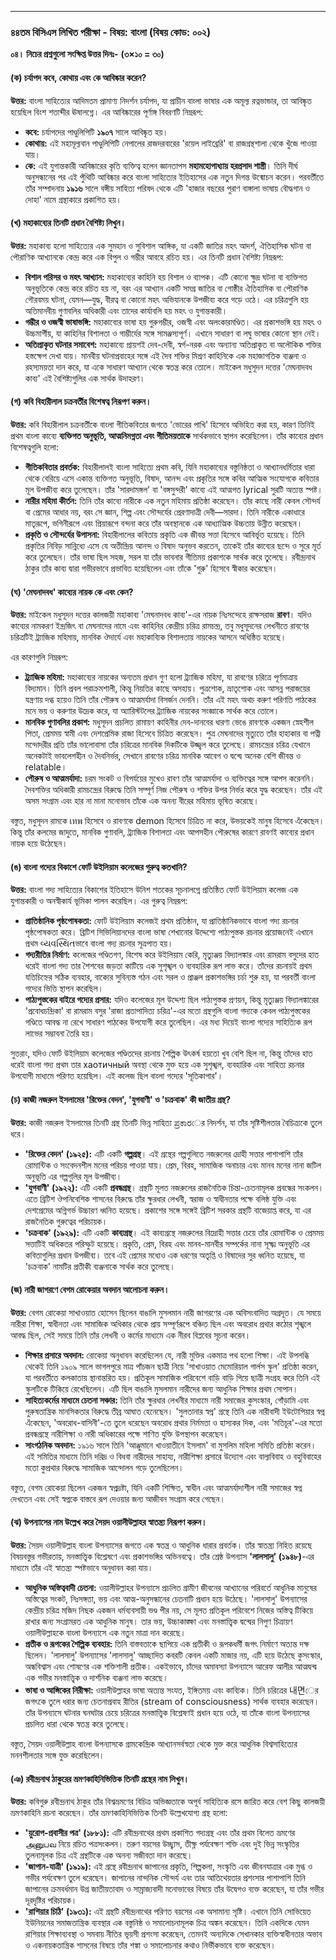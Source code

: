 
***

### **৪৪তম বিসিএস লিখিত পরীক্ষা - বিষয়: বাংলা (বিষয় কোড: ০০২)**

**০৪। নিচের প্রশ্নগুলো সংক্ষিপ্ত উত্তর দিনঃ-** **(৩×১০ = ৩০)**

#### **(ক) চর্যাপদ কবে, কোথায় এবং কে আবিষ্কার করেন?**

**উত্তর:**
বাংলা সাহিত্যের আদিমতম প্রামাণ্য নিদর্শন চর্যাপদ, যা প্রাচীন বাংলা ভাষার এক অমূল্য রত্নভান্ডার, তা আবিষ্কৃত হয়েছিল বিংশ শতাব্দীর ঊষালগ্নে। এর আবিষ্কারের পূর্ণাঙ্গ বিবরণটি নিম্নরূপ:

*   **কবে:** চর্যাপদের পাণ্ডুলিপিটি **১৯০৭** সালে আবিষ্কৃত হয়।
*   **কোথায়:** এই মহামূল্যবান পাণ্ডুলিপিটি নেপালের রাজদরবারের 'রয়েল লাইব্রেরি' বা রাজগ্রন্থশালা থেকে খুঁজে পাওয়া যায়।
*   **কে:** এই যুগান্তকারী আবিষ্কারের কৃতি ব্যক্তিত্ব হলেন জ্ঞানতাপস **মহামহোপাধ্যায় হরপ্রসাদ শাস্ত্রী**। তিনি দীর্ঘ অনুসন্ধানের পর এই পুঁথিটি আবিষ্কার করে বাংলা সাহিত্যের ইতিহাসের এক নতুন দিগন্ত উন্মোচন করেন। পরবর্তীতে তাঁর সম্পাদনায় **১৯১৬** সালে বঙ্গীয় সাহিত্য পরিষদ থেকে এটি 'হাজার বছরের পুরাণ বাঙ্গালা ভাষায় বৌদ্ধগান ও দোহা' নামে গ্রন্থাকারে প্রকাশিত হয়।

#### **(খ) মহাকাব্যের তিনটি প্রধান বৈশিষ্ট্য লিখুন।**

**উত্তর:**
মহাকাব্য হলো সাহিত্যের এক সুমহান ও সুবিশাল আঙ্গিক, যা একটি জাতির মহৎ আদর্শ, ঐতিহাসিক ঘটনা বা পৌরাণিক আখ্যানকে কেন্দ্র করে এক বিপুল ও গম্ভীর আবহে রচিত হয়। এর তিনটি প্রধান বৈশিষ্ট্য নিম্নরূপ:

*   **বিশাল পরিসর ও মহৎ আখ্যান:** মহাকাব্যের কাহিনি হয় বিশাল ও ব্যাপক। এটি কোনো ক্ষুদ্র ঘটনা বা ব্যক্তিগত অনুভূতিকে কেন্দ্র করে রচিত হয় না, বরং এর আখ্যান একটি সমগ্র জাতির বা গোষ্ঠীর ঐতিহাসিক বা পৌরাণিক গৌরবময় ঘটনা, যেমন—যুদ্ধ, বীরত্ব বা কোনো মহৎ অভিযানকে উপজীব্য করে গড়ে ওঠে। এর চরিত্রগুলি হয় অতিমানবীয় গুণাবলির অধিকারী এবং তাদের কার্যাবলি হয় মহৎ ও যুগান্তকারী।
*   **গম্ভীর ও ওজস্বী ভাষাভঙ্গি:** মহাকাব্যের ভাষা হয় গুরুগম্ভীর, ওজস্বী এবং অলংকারমণ্ডিত। এর প্রকাশভঙ্গি হয় মহৎ ও উচ্চমার্গীয়, যা কাহিনির বিশালতা ও গাম্ভীর্যের সঙ্গে সামঞ্জস্যপূর্ণ। এখানে সাধারণ বা লঘু ভাষার কোনো স্থান নেই।
*   **অতিপ্রাকৃত ঘটনার সমাবেশ:** মহাকাব্যে প্রায়শই দেব-দেবী, স্বর্গ-নরক এবং অন্যান্য অতিপ্রাকৃত বা অলৌকিক শক্তির হস্তক্ষেপ দেখা যায়। মানবীয় ঘটনাপ্রবাহের সঙ্গে এই দৈব শক্তির মিশ্রণ কাহিনিকে এক মহাজাগতিক ব্যঞ্জনা ও রহস্যময়তা দান করে, যা একে সাধারণ আখ্যান থেকে স্বতন্ত্র করে তোলে। মাইকেল মধুসূদন দত্তের 'মেঘনাদবধ কাব্য' এই বৈশিষ্ট্যগুলির এক সার্থক উদাহরণ।

#### **(গ) কবি বিহারীলাল চক্রবর্তীর বিশেষত্ব নিরূপণ করুন।**

**উত্তর:**
কবি বিহারীলাল চক্রবর্তীকে বাংলা গীতিকবিতার জগতে 'ভোরের পাখি' হিসেবে অভিহিত করা হয়, কারণ তিনিই প্রথম বাংলা কাব্যে **ব্যক্তিগত অনুভূতি, আত্মনিমগ্নতা এবং গীতিময়তাকে** সার্থকভাবে স্থাপন করেছিলেন। তাঁর কাব্যের প্রধান বিশেষত্বগুলি হলো:

*   **গীতিকবিতার প্রবর্তক:** বিহারীলালই বাংলা সাহিত্যে প্রথম কবি, যিনি মহাকাব্যের বস্তুনিষ্ঠতা ও আখ্যানধর্মিতার ধারা থেকে বেরিয়ে এসে একান্ত ব্যক্তিগত অনুভূতি, বিষাদ, আনন্দ এবং প্রকৃতির সঙ্গে কবির আত্মিক সংযোগকে কবিতার মূল উপজীব্য করে তুলেছেন। তাঁর 'সারদামঙ্গল' বা 'বঙ্গসুন্দরী' কাব্যে এই আত্মগত lyrical সুরটি অত্যন্ত স্পষ্ট।
*   **নারীর মহিমা কীর্তন:** তিনি তাঁর কাব্যে নারীকে এক নতুন মহিমায় প্রতিষ্ঠা করেছেন। তাঁর কাছে নারী কেবল সৌন্দর্য বা প্রেমের আধার নয়, বরং সে জ্ঞান, শিল্প এবং সৌন্দর্যের প্রেরণাদাত্রী দেবী—সারদা। তিনি নারীকে একাধারে মাতৃরূপে, ভগিনীরূপে এবং প্রিয়ারূপে বন্দনা করে তাঁর অবস্থানকে এক আধ্যাত্মিক উচ্চতায় উন্নীত করেছেন।
*   **প্রকৃতি ও সৌন্দর্যের উপাসনা:** বিহারীলালের কবিতায় প্রকৃতি এক জীবন্ত সত্তা হিসেবে আবির্ভূত হয়েছে। তিনি প্রকৃতির নিবিড় সান্নিধ্যে এসে যে অতীন্দ্রিয় আনন্দ ও বিষাদ অনুভব করতেন, তাকেই তাঁর কাব্যের ছন্দে ও সুরে মূর্ত করে তুলেছেন। তাঁর ভাষা ছিল সহজ, সরল যা তাঁর ভাবনার গীতিময় প্রকাশকে সার্থক করে তুলেছে। রবীন্দ্রনাথ ঠাকুর তাঁর কাব্য দ্বারা গভীরভাবে প্রভাবিত হয়েছিলেন এবং তাঁকে 'গুরু' হিসেবে স্বীকার করেছেন।

#### **(ঘ) 'মেঘনাদবধ' কাব্যের নায়ক কে এবং কেন?**

**উত্তর:**
মাইকেল মধুসূদন দত্তের কালজয়ী মহাকাব্য 'মেঘনাদবধ কাব্য'-এর নায়ক নিঃসন্দেহে রাক্ষসরাজ **রাবণ**। যদিও কাব্যের নামকরণ ইন্দ্রজিৎ বা মেঘনাদের নামে এবং কাহিনির কেন্দ্রীয় চরিত্র রামচন্দ্র, তবু মধুসূদনের লেখনীতে রাবণের চরিত্রটিই ট্র্যাজিক মহিমায়, মানবিক ঔদার্যে এবং মহাকাব্যিক বিশালতায় নায়কের আসনে অধিষ্ঠিত হয়েছে।

এর কারণগুলি নিম্নরূপ:
*   **ট্র্যাজিক মহিমা:** মহাকাব্যের নায়কের অন্যতম প্রধান গুণ হলো ট্র্যাজিক মহিমা, যা রাবণের চরিত্রে পূর্ণমাত্রায় বিদ্যমান। তিনি প্রবল পরাক্রমশালী, কিন্তু নিয়তির কাছে অসহায়। পুত্রশোক, ভ্রাতৃশোক এবং আসন্ন পরাজয়ের যন্ত্রণায় দগ্ধ হয়েও তিনি তাঁর পৌরুষ ও আত্মমর্যাদা বিসর্জন দেননি। তাঁর এই মহৎ অথচ করুণ পরিণতি পাঠকের মনে ভয় ও করুণার উদ্রেক করে, যা অ্যারিস্টটলের ট্র্যাজিক নায়কের সংজ্ঞাকে সার্থক করে তোলে।
*   **মানবিক গুণাবলির প্রকাশ:** মধুসূদন প্রচলিত রামায়ণ কাহিনীর দেব-দানবের ধারণা ভেঙে রাবণকে একজন স্নেহশীল পিতা, প্রেমময় স্বামী এবং দেশপ্রেমিক রাজা হিসেবে চিত্রিত করেছেন। পুত্র মেঘনাদের মৃত্যুতে তাঁর হাহাকার বা পত্নী মন্দোদরীর প্রতি তাঁর ভালোবাসা তাঁর চরিত্রের মানবিক দিকটিকে উজ্জ্বল করে তুলেছে। রামচন্দ্রের চরিত্র যেখানে অনেকটাই ভাবলেশহীন ও দৈবনির্ভর, সেখানে রাবণের চরিত্র মানবিক আবেগ ও দ্বন্দ্বে অনেক বেশি জীবন্ত ও relatable।
*   **পৌরুষ ও আত্মমর্যাদা:** চরম সংকট ও বিপর্যয়ের মুখেও রাবণ তাঁর আত্মমর্যাদা ও ব্যক্তিত্বের সঙ্গে আপস করেননি। দৈবশক্তির অধিকারী রামচন্দ্রের বিরুদ্ধে তিনি সম্পূর্ণ নিজ পৌরুষ ও শক্তির উপর নির্ভর করে যুদ্ধ করেছেন। তাঁর এই অসম সংগ্রাম এবং হার না মানা মনোভাব তাঁকে এক অনন্য বীরের মহিমায় ভূষিত করেছে।

বস্তুত, মধুসূদন রামকে เทพ হিসেবে ও রাবণকে demon হিসেবে চিত্রিত না করে, উভয়কেই মানুষ হিসেবে এঁকেছেন। কিন্তু তাঁর কলমের জাদুতে, মানবিক গুণাবলি, ট্র্যাজিক বিশালতা এবং আপসহীন পৌরুষের কারণে রাবণই কাব্যের প্রধান নায়ক হয়ে উঠেছেন।

#### **(ঙ) বাংলা গদ্যের বিকাশে ফোর্ট উইলিয়াম কলেজের গুরুত্ব কতখানি?**

**উত্তর:**
বাংলা গদ্য সাহিত্যের বিকাশের ইতিহাসে উনিশ শতকের সূচনালগ্নে প্রতিষ্ঠিত ফোর্ট উইলিয়াম কলেজ এক যুগান্তকারী ও অনস্বীকার্য ভূমিকা পালন করেছিল। এর গুরুত্ব নিম্নরূপ:

*   **প্রাতিষ্ঠানিক পৃষ্ঠপোষকতা:** ফোর্ট উইলিয়াম কলেজই প্রথম প্রতিষ্ঠান, যা প্রাতিষ্ঠানিকভাবে বাংলা গদ্য রচনার পৃষ্ঠপোষকতা করে। ব্রিটিশ সিভিলিয়ানদের বাংলা ভাষা শেখানোর উদ্দেশ্যে পাঠ্যপুস্তক রচনার প্রয়োজনেই এখানে প্রথম વ્યવસ્થિતভাবে বাংলা গদ্য রচনার সূত্রপাত হয়।
*   **গদ্যরীতির নির্মাণ:** কলেজের পণ্ডিতগণ, বিশেষ করে উইলিয়াম কেরি, মৃত্যুঞ্জয় বিদ্যালঙ্কার এবং রামরাম বসুদের হাত ধরেই বাংলা গদ্য তার শৈশবের জড়তা কাটিয়ে এক সুশৃঙ্খল ও ব্যবহারিক রূপ লাভ করে। তাঁদের রচনায়ই প্রথম যতিচিহ্নের সঠিক ব্যবহার, বাক্যের সুবিন্যস্ত গঠন এবং সরল ও প্রাঞ্জল প্রকাশভঙ্গির চর্চা শুরু হয়, যা পরবর্তী বাংলা গদ্যের ভিত্তি স্থাপন করেছিল।
*   **পাঠ্যপুস্তকের বাইরে গদ্যের প্রসার:** যদিও কলেজের মূল উদ্দেশ্য ছিল পাঠ্যপুস্তক প্রণয়ন, কিন্তু মৃত্যুঞ্জয় বিদ্যালঙ্কারের 'প্রবোধচন্দ্রিকা' বা রামরাম বসুর 'রাজা প্রতাপাদিত্য চরিত্র'-এর মতো গ্রন্থগুলি বাংলা গদ্যকে কেবল পাঠ্যপুস্তকের গণ্ডিতে আবদ্ধ না রেখে সাধারণ পাঠকের উপযোগী করে তুলেছিল। এর মধ্য দিয়েই বাংলা গদ্যের সাহিত্যিক রূপ লাভের সম্ভাবনা তৈরি হয়।

সুতরাং, যদিও ফোর্ট উইলিয়াম কলেজের পণ্ডিতদের রচনায় শৈল্পিক উৎকর্ষ হয়তো খুব বেশি ছিল না, কিন্তু তাঁদের হাত ধরেই বাংলা গদ্য প্রথম তার хаотичный অবস্থা থেকে মুক্ত হয়ে এক সুশৃঙ্খল, ব্যবহারিক এবং সাহিত্য রচনার উপযোগী মাধ্যমে পরিণত হয়েছিল। এই কলেজ ছিল বাংলা গদ্যের 'সূতিকাগার'।

#### **(চ) কাজী নজরুল ইসলামের 'রিক্তের বেদন', 'যুগবাণী' ও 'চক্রবাক' কী জাতীয় গ্রন্থ?**

**উত্তর:**
কাজী নজরুল ইসলামের তিনটি গ্রন্থ তিনটি ভিন্ন সাহিত্য ಪ್ರಕಾರের নিদর্শন, যা তাঁর সৃষ্টিশীলতার বৈচিত্র্যকে তুলে ধরে।

*   **'রিক্তের বেদন' (১৯২৫):** এটি একটি **গল্পগ্রন্থ**। এই গ্রন্থের গল্পগুলিতে নজরুলের দ্রোহী সত্তার পাশাপাশি তাঁর রোমান্টিক ও সংবেদনশীল মনের পরিচয় পাওয়া যায়। প্রেম, বিরহ, সামাজিক অনাচার এবং মানব মনের নানা জটিল অনুভূতি এর গল্পগুলির মূল উপজীব্য।
*   **'যুগবাণী' (১৯২২):** এটি একটি **প্রবন্ধগ্রন্থ**। গ্রন্থটি মূলত নজরুলের রাজনৈতিক চিন্তা-চেতনামূলক প্রবন্ধের সংকলন। এতে ব্রিটিশ ঔপনিবেশিক শাসনের বিরুদ্ধে তাঁর ক্ষুরধার লেখনী, স্বরাজ ও স্বাধীনতার পক্ষে বলিষ্ঠ যুক্তি এবং দেশপ্রেমের অগ্নিগর্ভ উচ্চারণ ধ্বনিত হয়েছে। প্রকাশের সঙ্গে সঙ্গেই ব্রিটিশ সরকার গ্রন্থটি বাজেয়াপ্ত করে, যা এর রাজনৈতিক গুরুত্বের পরিচায়ক।
*   **'চক্রবাক' (১৯২৯):** এটি একটি **কাব্যগ্রন্থ**। এই কাব্যগ্রন্থে নজরুলের বিদ্রোহী সত্তার চেয়ে তাঁর রোমান্টিক ও প্রেমময় সত্তাটিই অধিকতর পরিস্ফুট হয়েছে। প্রকৃতি, প্রেম, বিরহ এবং মানব-মানবীর সম্পর্কের নানা সূক্ষ্ম অনুভূতি এর কবিতাগুলির প্রধান উপজীব্য। তবে এই প্রেমের মধ্যেও এক ধরণের অতৃপ্তি ও বিষাদের সুর ধ্বনিত হয়েছে, যা 'চক্রবাক' নামটির প্রতীকী ব্যঞ্জনাকে সার্থক করে তুলেছে।

#### **(জ) নারী জাগরণে বেগম রোকেয়ার অবদান আলোচনা করুন।**

**উত্তর:**
বেগম রোকেয়া সাখাওয়াত হোসেন ছিলেন বাঙালি মুসলমান নারী জাগরণের এক অবিসংবাদিত অগ্রদূত। যে সময়ে নারীরা শিক্ষা, স্বাধীনতা এবং সামাজিক অধিকার থেকে প্রায় সম্পূর্ণরূপে বঞ্চিত ছিল এবং অবরোধ প্রথার কঠোর শৃঙ্খলে আবদ্ধ ছিল, সেই সময়ে তিনি তাঁর লেখনী ও কর্মের মাধ্যমে এক নীরব বিপ্লবের সূচনা করেন।

*   **শিক্ষার প্রসারে অবদান:** রোকেয়া অনুধাবন করেছিলেন যে, নারী মুক্তির একমাত্র পথ হলো শিক্ষা। এই উপলব্ধি থেকেই তিনি ১৯০৯ সালে ভাগলপুরে মাত্র পাঁচজন ছাত্রী নিয়ে 'সাখাওয়াত মেমোরিয়াল গার্লস স্কুল' প্রতিষ্ঠা করেন, যা পরবর্তীতে কলকাতায় স্থানান্তরিত হয়। প্রতিকূল সামাজিক পরিবেশে বাড়ি বাড়ি গিয়ে ছাত্রী সংগ্রহ করে তিনি এই স্কুলটিকে টিকিয়ে রেখেছিলেন। এটি ছিল বাঙালি মুসলমান নারীদের জন্য আধুনিক শিক্ষার প্রথম সোপান।
*   **সাহিত্যকর্মের মাধ্যমে চেতনা সঞ্চার:** তিনি তাঁর ক্ষুরধার লেখনীর মাধ্যমে নারী সমাজের কুসংস্কার, গোঁড়ামি এবং পুরুষতান্ত্রিক মানসিকতার বিরুদ্ধে তীব্র আঘাত হেনেছেন। 'সুলতানার স্বপ্ন' গ্রন্থে তিনি এক নারীবাদী ইউটোপিয়ার স্বপ্ন এঁকেছেন, 'অবরোধ-বাসিনী'-তে তুলে ধরেছেন অবরোধ প্রথার নির্মমতা ও হাস্যকর দিক, এবং 'মতিচূর'-এর মতো প্রবন্ধগ্রন্থে নারীশিক্ষা ও নারী অধিকারের পক্ষে শাণিত যুক্তি উপস্থাপন করেছেন।
*   **সাংগঠনিক অবদান:** ১৯১৬ সালে তিনি 'আঞ্জুমানে খাওয়াতীনে ইসলাম' বা মুসলিম মহিলা সমিতি প্রতিষ্ঠা করেন। এই সমিতির মাধ্যমে তিনি দরিদ্র ও বিধবা নারীদের সাহায্য, নারীশিক্ষা প্রসারে উদ্যোগ এবং বাল্যবিবাহ ও বহুবিবাহের মতো কুপ্রথার বিরুদ্ধে সামাজিক আন্দোলন গড়ে তুলেছিলেন।

বস্তুত, বেগম রোকেয়া ছিলেন একজন স্বপ্নদ্রষ্টা, যিনি একটি শিক্ষিত, স্বাধীন এবং আত্মমর্যাদাশীল নারী সমাজের স্বপ্ন দেখতেন এবং সেই স্বপ্নকে বাস্তবে রূপ দেওয়ার জন্য আজীবন সংগ্রাম করে গেছেন।

#### **(ঝ) উপন্যাসের নাম উল্লেখ করে সৈয়দ ওয়ালীউল্লাহর স্বাতন্ত্র্য নিরূপণ করুন।**

**উত্তর:**
সৈয়দ ওয়ালীউল্লাহ বাংলা উপন্যাসের জগতে এক স্বতন্ত্র ও আধুনিক ধারার প্রবর্তক। তাঁর স্বাতন্ত্র্য নিহিত রয়েছে বিষয়বস্তুর গভীরতায়, মনস্তাত্ত্বিক বিশ্লেষণে এবং প্রকাশভঙ্গির অভিনবত্বে। তাঁর শ্রেষ্ঠ উপন্যাস **'লালসালু' (১৯৪৮)**-এর মাধ্যমে তাঁর এই স্বাতন্ত্র্য স্পষ্টভাবে অনুধাবন করা যায়।

*   **আধুনিক অস্তিত্ববাদী চেতনা:** ওয়ালীউল্লাহর উপন্যাসে প্রচলিত গ্রামীণ জীবনের আখ্যানের পরিবর্তে আধুনিক মানুষের অস্তিত্বের সংকট, নিঃসঙ্গতা, ভয় এবং আত্ম-অনুসন্ধানের চেতনাটি প্রধান হয়ে উঠেছে। 'লালসালু' উপন্যাসের কেন্দ্রীয় চরিত্র মজিদ নিছক একজন ধর্মব্যবসায়ী ভণ্ড পীর নয়, সে মূলত প্রতিকূল পরিবেশে নিজের অস্তিত্ব টিকিয়ে রাখার জন্য সংগ্রামরত এক আধুনিক মানুষ। তার ভয়, উচ্চাকাঙ্ক্ষা এবং মনস্তাত্ত্বিক দ্বন্দ্বের নিপুণ চিত্রায়ণ ওয়ালীউল্লাহকে বাংলা উপন্যাসে এক নতুন মাত্রা দান করেছে।
*   **প্রতীক ও রূপকের শৈল্পিক ব্যবহার:** তিনি বাস্তবতাকে ছাপিয়ে এক প্রতীকী ও রূপকধর্মী জগৎ নির্মাণে অত্যন্ত দক্ষ ছিলেন। 'লালসালু' উপন্যাসের 'লালসালু' আচ্ছাদিত কবরটি কেবল একটি মাজার নয়, এটি হয়ে উঠেছে কুসংস্কার, অন্ধবিশ্বাস এবং শোষণের এক শক্তিশালী প্রতীক। একইভাবে, চাঁদের অমাবস্যা উপন্যাসে আরেফ আলীর আত্মদ্বন্দ্ব এক গভীর মনস্তাত্ত্বিক ও দার্শনিক ব্যঞ্জনা লাভ করেছে।
*   **ভাষা ও আঙ্গিকের নিরীক্ষা:** ওয়ালীউল্লাহর ভাষা অত্যন্ত সংযত, ইঙ্গিতময় এবং কাব্যিক। তিনি চরিত্রের 내면ের জগৎকে তুলে ধরার জন্য চেতনাপ্রবাহ রীতির (stream of consciousness) সার্থক ব্যবহার করেছেন। তাঁর উপন্যাসে ঘটনার ঘনঘটার চেয়ে চরিত্রের মনস্তাত্ত্বিক বিশ্লেষণই প্রধান হয়ে ওঠে, যা তাঁকে বাংলা উপন্যাসের প্রচলিত ধারা থেকে স্বতন্ত্র করে তুলেছে।

বস্তুত, সৈয়দ ওয়ালীউল্লাহ বাংলা উপন্যাসকে গ্রামকেন্দ্রিক আখ্যানসর্বস্বতা থেকে মুক্ত করে আধুনিক বিশ্বসাহিত্যের মননশীলতার সঙ্গে যুক্ত করেছিলেন।

#### **(ঞ) রবীন্দ্রনাথ ঠাকুরের ভ্রমণকাহিনিভিত্তিক তিনটি গ্রন্থের নাম লিখুন।**

**উত্তর:**
কবিগুরু রবীন্দ্রনাথ ঠাকুর তাঁর বিশ্বভ্রমণের বিচিত্র অভিজ্ঞতাকে অপূর্ব সাহিত্যিক রসে জারিত করে বেশ কিছু কালজয়ী ভ্রমণকাহিনি রচনা করেছেন। তাঁর ভ্রমণকাহিনিভিত্তিক তিনটি উল্লেখযোগ্য গ্রন্থ হলো:

*   **'য়ুরোপ-প্রবাসীর পত্র' (১৮৮১):** এটি রবীন্দ্রনাথের প্রথম প্রকাশিত গদ্যগ্রন্থ এবং তাঁর প্রথম বিলেত ভ্রমণের அனுபவ নিয়ে রচিত পত্রসংকলন। তরুণ বয়সের উচ্ছ্বাস, তীক্ষ্ণ পর্যবেক্ষণ শক্তি এবং দুই ভিন্ন সংস্কৃতির তুলনামূলক চিত্র এই গ্রন্থটিকে এক অনন্য সজীবতা দান করেছে।
*   **'জাপান-যাত্রী' (১৯১৯):** এই গ্রন্থে রবীন্দ্রনাথ জাপানের প্রকৃতি, শিল্পকলা, সংস্কৃতি এবং জীবনযাত্রার এক মুগ্ধ ও গভীর পর্যবেক্ষণ তুলে ধরেছেন। জাপানের নান্দনিক সৌন্দর্য এবং তার আতিথেয়তার প্রশংসার পাশাপাশি তিনি জাপানের ক্রমবর্ধমান উগ্র জাতীয়তাবাদ ও সাম্রাজ্যবাদী মনোভাবের বিষয়ে তাঁর উদ্বেগও ব্যক্ত করেছেন, যা তাঁর গভীর দূরদৃষ্টির পরিচায়ক।
*   **'রাশিয়ার চিঠি' (১৯৩১):** এই গ্রন্থটি রবীন্দ্রনাথের পরিণত বয়সের এক অসামান্য সৃষ্টি। এখানে তিনি সোভিয়েত ইউনিয়নের সমাজতান্ত্রিক ব্যবস্থার এক বস্তুনিষ্ঠ ও সমালোচনামূলক চিত্র অঙ্কন করেছেন। তিনি একদিকে যেমন রাশিয়ার শিক্ষাব্যবস্থা ও সমবায় নীতির ভূয়সী প্রশংসা করেছেন, তেমনই অন্যদিকে সেখানকার ব্যক্তিস্বাধীনতার অভাব ও একনায়কতান্ত্রিক শাসনের বিষয়ে তাঁর শঙ্কা ও সমালোচনার কথাও নির্ভীকভাবে ব্যক্ত করেছেন।